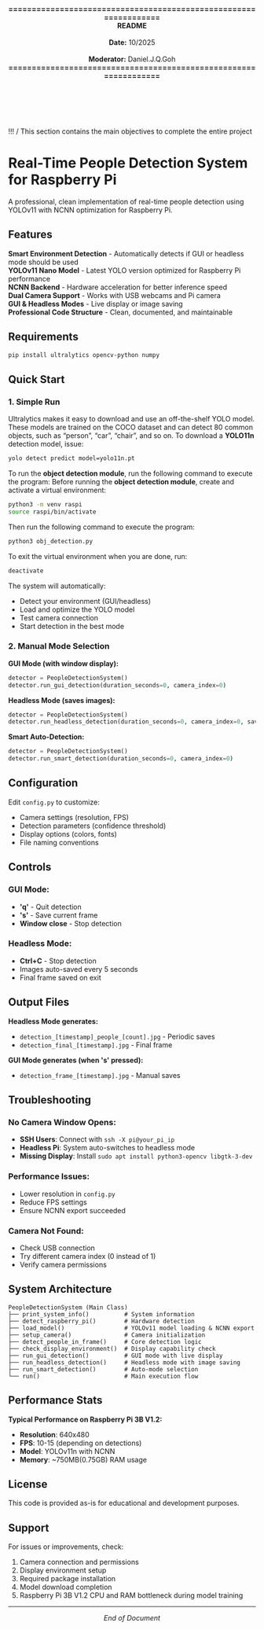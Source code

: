 <p align="center">
<strong>=================================================================</strong><br>
<strong>README</strong><br><br>
<strong>Date:</strong> 10/2025<br><br>
<strong>Moderator:</strong> Daniel.J.Q.Goh<br>
<strong>=================================================================</strong>
</p>

<br><br><br><br>

!!! / This section contains the main objectives to complete the entire project

# Real-Time People Detection System for Raspberry Pi

A professional, clean implementation of real-time people detection using YOLOv11 with NCNN optimization for Raspberry Pi.

## Features

**Smart Environment Detection** - Automatically detects if GUI or headless mode should be used  
**YOLOv11 Nano Model** - Latest YOLO version optimized for Raspberry Pi performance  
**NCNN Backend** - Hardware acceleration for better inference speed  
**Dual Camera Support** - Works with USB webcams and Pi camera  
**GUI & Headless Modes** - Live display or image saving  
**Professional Code Structure** - Clean, documented, and maintainable  

## Requirements

```bash
pip install ultralytics opencv-python numpy
```

## Quick Start

### 1. **Simple Run**
Ultralytics makes it easy to download and use an off-the-shelf YOLO model. These models are trained on the COCO dataset and can detect 80 common objects, such as “person”, “car”, “chair”, and so on. To download a __YOLO11n__ detection model, issue:
```bash
yolo detect predict model=yolo11n.pt
```
To run the __object detection module__, run the following command to execute the program:
Before running the __object detection module__, create and activate a virtual environment:
```bash
python3 -m venv raspi
source raspi/bin/activate
```
Then run the following command to execute the program:
```bash
python3 obj_detection.py
```
To exit the virtual environment when you are done, run:
```bash
deactivate
```
The system will automatically:
- Detect your environment (GUI/headless)
- Load and optimize the YOLO model
- Test camera connection
- Start detection in the best mode

### 2. **Manual Mode Selection**

**GUI Mode (with window display):**
```python
detector = PeopleDetectionSystem()
detector.run_gui_detection(duration_seconds=0, camera_index=0)
```

**Headless Mode (saves images):**
```python
detector = PeopleDetectionSystem()
detector.run_headless_detection(duration_seconds=0, camera_index=0, save_interval=5)
```

**Smart Auto-Detection:**
```python
detector = PeopleDetectionSystem()
detector.run_smart_detection(duration_seconds=0, camera_index=0)
```

## Configuration

Edit `config.py` to customize:
- Camera settings (resolution, FPS)
- Detection parameters (confidence threshold)
- Display options (colors, fonts)
- File naming conventions

## Controls

### GUI Mode:
- **'q'** - Quit detection
- **'s'** - Save current frame
- **Window close** - Stop detection

### Headless Mode:
- **Ctrl+C** - Stop detection
- Images auto-saved every 5 seconds
- Final frame saved on exit

## Output Files

**Headless Mode generates:**
- `detection_[timestamp]_people_[count].jpg` - Periodic saves
- `detection_final_[timestamp].jpg` - Final frame

**GUI Mode generates (when 's' pressed):**
- `detection_frame_[timestamp].jpg` - Manual saves

## Troubleshooting

### No Camera Window Opens:
- **SSH Users**: Connect with `ssh -X pi@your_pi_ip`
- **Headless Pi**: System auto-switches to headless mode
- **Missing Display**: Install `sudo apt install python3-opencv libgtk-3-dev`

### Performance Issues:
- Lower resolution in `config.py`
- Reduce FPS settings
- Ensure NCNN export succeeded

### Camera Not Found:
- Check USB connection
- Try different camera index (0 instead of 1)
- Verify camera permissions

## System Architecture

```
PeopleDetectionSystem (Main Class)
├── print_system_info()          # System information
├── detect_raspberry_pi()        # Hardware detection
├── load_model()                 # YOLOv11 model loading & NCNN export
├── setup_camera()               # Camera initialization
├── detect_people_in_frame()     # Core detection logic
├── check_display_environment()  # Display capability check
├── run_gui_detection()          # GUI mode with live display
├── run_headless_detection()     # Headless mode with image saving
├── run_smart_detection()        # Auto-mode selection
└── run()                        # Main execution flow
```

## Performance Stats

**Typical Performance on Raspberry Pi 3B V1.2:**
- **Resolution**: 640x480
- **FPS**: 10-15 (depending on detections)
- **Model**: YOLOv11n with NCNN
- **Memory**: ~750MB(0.75GB) RAM usage

## License

This code is provided as-is for educational and development purposes.

## Support

For issues or improvements, check:
1. Camera connection and permissions
2. Display environment setup
3. Required package installation
4. Model download completion
5. Raspberry Pi 3B V1.2 CPU and RAM bottleneck during model training
---

<p align="center">
<em>End of Document</em>
</p>